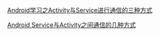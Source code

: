 [Android学习之Activity与Service进行通信的三种方式](https://blog.csdn.net/qq_28468727/article/details/52144155)

[Android Service与Activity之间通信的几种方式](https://blog.csdn.net/xiaanming/article/details/9750689)